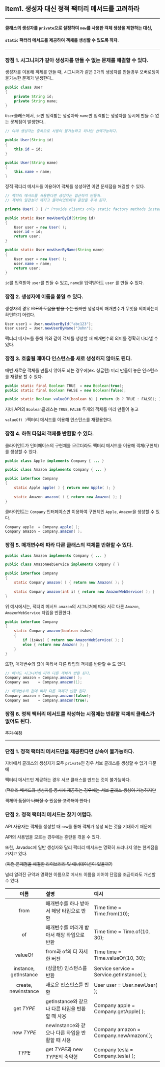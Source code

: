 ## Item1. 생성자 대신 정적 팩터리 메서드를 고려하라

---

#### 클래스의 생성자를 ```private```으로 설정하여  ```new```를 사용한 객체 생성을 제한하는 대신,
#### ```static``` 팩터리 메서드를 제공하여 객체를 생성할 수 있도록 하자.

---

### 장점 1. 시그니처가 같아 생성자를 만들 수 없는 문제를 해결할 수 있다.

생성자를 이용해 객체를 만들 때, 시그니처가 같은 2개의 생성자를 만들경우 오버로딩이 불가능한 문제가 발생한다..
```java
public class User 
{
    private String id;
    private String name;
}
```
```User```클래스에서, ```id```만 입력받는 생성자와 ```name```만 입력받는 생성자를 동시에 만들 수 없는 문제점이 발생한다..

```java
// 아래 생성자는 중복으로 사용이 불가능하고 하나만 선택가능하다.

public User(String id)
{
    this.id = id;
}

public User(String name)
{
    this.name = name;
}
```

정적 팩터리 메서드를 이용하여 객체를 생성하면 이런 문제점을 해결할 수 있다.

```java
// 팩터리 메서드를 사용한다면 생성자는 접근하지 만들자.
// 객체의 일관성이 깨지고 클라이언트에게 혼란을 주게 된다.

private User( ) { /* Provide clients only static factory methods instead of constructors */ }

public static User newUserById(String id)
{
    User user = new User( );
    user.id = id;
    return user;
}

public static User newUserByName(String name)
{
    User user = new User( );
    user.name = name;
    return user;
}
```
```id```를 입력받아 ```user```를 만들 수 있고, ```name```을 입력받아도 ```user``` 를 만들 수 있다.

### 장점 2. 생성자에 이름을 붙일 수 있다.
생성자의 경우 ~~IDE의 도움을 받을 수는 있지만~~ 생성자의 매개변수가 무엇을 의미하는지 확인하기 어렵다.

```java
User user1 = User.newUserById("abc123");
User user2 = User.newUserByName("John");
```
팩터리 메서드를 통해 위와 같이 객체를 생성할 때 매개변수의 의미를 정확히 나타낼 수 있다.

### 장점 3. 호출될 때마다 인스턴스를 새로 생성하지 않아도 된다.
매번 새로운 객체를 만들지 않아도 되는 경우에(ex. 싱글턴) 미리 만들어 놓은 인스턴스를 재활용 할 수 있다.

```java
public static final Boolean TRUE  = new Boolean(true);
public static final Boolean FALSE = new Boolean(false);

public static Boolean valueOf(boolean b) { return (b ? TRUE : FALSE); }
```
자바 API의 ```Boolean```클래스는 ```TRUE```, ```FALSE``` 두개의 객체를 미리 만들어 놓고

```valueOf( )```팩터리 메서드를 이용해 인스턴스를 재활용한다.

### 장점 4. 하위 타입의 객체를 반환할 수 있다.
클라이언트가 인터페이스의 구현체를 모르더라도 팩터리 메서드를 이용해 객체(구현체)를 생성할 수 있다.

```java
public class Apple implements Company { ... }
```
```java
public class Amazon implements Company { ... }
```
```java
public interface Company
{
    static Apple apple( ) { return new Apple( ); }
    
    static Amazon amazon( ) { return new Amazon( ); }
}
```
클라이언트는 ```Company``` 인터페이스만 이용하여 구현체인 ```Apple```, ```Amazon```을 생성할 수 있다.
```java
Company apple  = Company.apple( );
Company amazon = Company.amazon( );
```

### 장점 5. 매개변수에 따라 다른 클래스의 객체를 반환할 수 있다.
```java
public class Amazon implements Company { ... }
```
```java
public class AmazonWebService implements Company { }
```
```java
public interface Company
{
    static Company amazon( ) { return new Amazon( ); }
    
    static Company amazon(int i) { return new AmazonWebService( ); }
}
```
위 예시에서는, 팩터리 메서드 ```amazon```의 시그니처에 따라 서로 다른 ```Amazon```, ```AmazonWebService``` 타입을 반환한다.

```java
public interface Company
{
    static Company amazon(boolean isAws)
    {
        if (isAws) { return new AmazonWebService( ); }
        else { return new Amazon( ); }
    }   
}
```
또한, 매개변수의 값에 따라서 다른 타입의 객체를 반환할 수 도 있다.

```java
// 메서드 시그니처에 따라 다른 객체가 반환 된다.
Company amazon = Company.amazon( );
Company aws    = Company.amazon(1);

// 매개변수의 값에 따라 다른 객체가 반환 된다.
Company amazon = Company.amazon(false);
Company aws    = Company.amazon(true);
```

### 장점 6. 정적 팩터리 메서드를 작성하는 시점에는 반환할 객체의 클래스가 없어도 된다.

~~추가 예정~~

---
### 단점 1. 정적 팩터리 메서드만을 제공한다면 상속이 불가능하다.
자바에서 클래스의 생성자가 모두 ```private```인 경우 서브 클래스를 생성할 수 없기 때문에

팩터리 메서드만 제공하는 경우 서브 클래스를 만드는 것이 불가능하다.

(~~팩터리 메서드와 생성자를 동시에 제공하는 경우에는 서브 클래스 생성이 가능하지만~~

~~객체의 품질이 나빠질 수 있음을 고려해야 한다.~~)

### 단점 2. 정적 팩터리 메서드는 찾기 어렵다.
API 사용자는 객체를 생성할 때 ```new```를 통해 객체가 생성 되는 것을 기대하기 때문에 

API의 사용법을 모르는 경우에는 혼란을 겪을 수 있다.

또한, Javadoc에 일반 생성자와 달리 팩터리 메서드는 명확히 드러나지 않는 한계점을 가지고 있다.

(~~이런 문제점을 해결한 라이브러리 및 애너테이션이 있을까?~~)

널리 알려진 규약과 명확한 이름으로 메서드 이름을 지어야 단점을 조금이라도 개선할 수 있다.

|이름|설명|예시|
|:---:|:---|:---|
|from|매개변수를 하나 받아서 해당 타입으로 반환|Time time = Time.from(10);|
|of|매개변수를 여러개 받아서 해당 타입으로 반환|Time time = Time.of(10, 30);|
|valueOf|from과 of의 더 자세한 버전|Time time = Time.valueOf(10, 30);|
|instance, getInstance|(싱글턴) 인스턴스를 반환|Service service = Service.getInstance( );|
|create, newInstance|새로운 인스턴스를 반환|User user = User.newUser( );|
|get *TYPE*|getInstance와 같으나 다른 타입을 반환할 때 사용|Company apple = Company.getApple( );|
|new *TYPE*|newInstance와 같으나 다른 타입을 반활할 때 사용|Company amazon = Company.newAmazon( );|
|*TYPE*|get *TYPE*과 new *TYPE*의 축약형|Company tesla = Company.tesla( );|